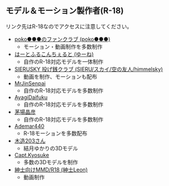 ## モデル＆モーション製作者(R-18)
リンク先はR-18なのでアクセスに注意してください。

* [poko●●●のファンクラブ (poko●●●)](https://fantia.jp/fanclubs/21742)
  * モーション・動画制作を多数制作
* [はーとふるこんちぇると (ゆーね)](https://fantia.jp/fanclubs/24882)
  * 自作のR-18対応モデルを一体制作
* [SIERUSKY 投げ銭クラブ (SIERU/スカイ/空の友人/himmelsky)](https://fantia.jp/fanclubs/14412/posts)
  * 動画を制作、モーションも配布
* [MrJinSenpai](https://twitter.com/MrJinSenpai)
  * 自作のR-18対応モデルを多数制作
* [AyagiDaifuku](https://ecchi.iwara.tv/users/ayagidaifuku)
  * 自作のR-18対応モデルを多数制作
* [茅場晶彦](https://ecchi.iwara.tv/users/%E8%8C%85%E5%A0%B4%E6%99%B6%E5%BD%A6)
  * 自作のR-18対応モデルを多数制作
* [Ademar440](https://ecchi.iwara.tv/users/ademar440)
  * R-18モーションを多数配布
* [木造203さん](http://seiga.nicovideo.jp/user/illust/31014189)
  * 結月ゆかりの3Dモデル
* [Capt.Kyosuke](https://ecchi.iwara.tv/users/captkyosuke)
  * 多数の3Dモデルを制作　
* [紳士向けMMD/R18 (紳士Leon)](https://fantia.jp/fanclubs/10526)
  * 動画制作